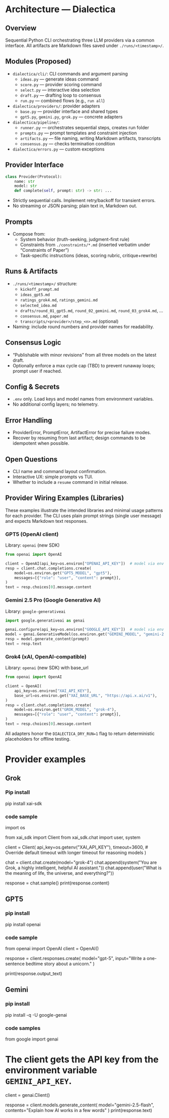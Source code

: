 # Architecture — Dialectica

## Overview
Sequential Python CLI orchestrating three LLM providers via a common interface. All artifacts are Markdown files saved under `./runs/<timestamp>/`.

## Modules (Proposed)
- `dialectica/cli/`: CLI commands and argument parsing
  - `ideas.py` — generate ideas command
  - `score.py` — provider scoring command
  - `select.py` — interactive idea selection
  - `draft.py` — drafting loop to consensus
  - `run.py` — combined flows (e.g., `run all`)
- `dialectica/providers/`: provider adapters
  - `base.py` — provider interface and shared types
  - `gpt5.py`, `gemini.py`, `grok.py` — concrete adapters
- `dialectica/pipeline/`:
  - `runner.py` — orchestrates sequential steps, creates run folder
  - `prompts.py` — prompt templates and constraint injection
  - `artifacts.py` — file naming, writing Markdown artifacts, transcripts
  - `consensus.py` — checks termination condition
- `dialectica/errors.py` — custom exceptions

## Provider Interface
```python
class Provider(Protocol):
    name: str
    model: str
    def complete(self, prompt: str) -> str: ...
```
- Strictly sequential calls. Implement retry/backoff for transient errors.
- No streaming or JSON parsing; plain text in, Markdown out.

## Prompts
- Compose from:
  - System behavior (truth-seeking, judgment-first rule)
  - Constraints from `./constraints/*.md` (inserted verbatim under “Constraints of Paper”)
  - Task-specific instructions (ideas, scoring rubric, critique+rewrite)

## Runs & Artifacts
- `./runs/<timestamp>/` structure:
  - `kickoff_prompt.md`
  - `ideas_gpt5.md`
  - `ratings_grok4.md`, `ratings_gemini.md`
  - `selected_idea.md`
  - `drafts/round_01_gpt5.md`, `round_02_gemini.md`, `round_03_grok4.md`, ...
  - `consensus.md`, `paper.md`
  - `transcripts/<provider>/step_<n>.md` (optional)
- Naming: include round numbers and provider names for readability.

## Consensus Logic
- “Publishable with minor revisions” from all three models on the latest draft.
- Optionally enforce a max cycle cap (TBD) to prevent runaway loops; prompt user if reached.

## Config & Secrets
- `.env` only. Load keys and model names from environment variables.
- No additional config layers; no telemetry.

## Error Handling
- ProviderError, PromptError, ArtifactError for precise failure modes.
- Recover by resuming from last artifact; design commands to be idempotent when possible.

## Open Questions
- CLI name and command layout confirmation.
- Interactive UX: simple prompts vs TUI.
- Whether to include a `resume` command in initial release.

## Provider Wiring Examples (Libraries)

These examples illustrate the intended libraries and minimal usage patterns for each provider. The CLI uses plain prompt strings (single user message) and expects Markdown text responses.

### GPT5 (OpenAI client)

Library: `openai` (new SDK)

```python
from openai import OpenAI

client = OpenAI(api_key=os.environ["OPENAI_API_KEY"])  # model via env GPT5_MODEL
resp = client.chat.completions.create(
    model=os.environ.get("GPT5_MODEL", "gpt5"),
    messages=[{"role": "user", "content": prompt}],
)
text = resp.choices[0].message.content
```

### Gemini 2.5 Pro (Google Generative AI)

Library: `google-generativeai`

```python
import google.generativeai as genai

genai.configure(api_key=os.environ["GOOGLE_API_KEY"])  # model via env GEMINI_MODEL
model = genai.GenerativeModel(os.environ.get("GEMINI_MODEL", "gemini-2.5-pro"))
resp = model.generate_content(prompt)
text = resp.text
```

### Grok4 (xAI, OpenAI-compatible)

Library: `openai` (new SDK) with base_url

```python
from openai import OpenAI

client = OpenAI(
    api_key=os.environ["XAI_API_KEY"],
    base_url=os.environ.get("XAI_BASE_URL", "https://api.x.ai/v1"),
)
resp = client.chat.completions.create(
    model=os.environ.get("GROK_MODEL", "grok-4"),
    messages=[{"role": "user", "content": prompt}],
)
text = resp.choices[0].message.content
```

All adapters honor the `DIALECTICA_DRY_RUN=1` flag to return deterministic placeholders for offline testing.

# Provider examples

## Grok

### Pip install
pip install xai-sdk

### code sample
import os

from xai_sdk import Client
from xai_sdk.chat import user, system

client = Client(
api_key=os.getenv("XAI_API_KEY"),
timeout=3600, # Override default timeout with longer timeout for reasoning models
)

chat = client.chat.create(model="grok-4")
chat.append(system("You are Grok, a highly intelligent, helpful AI assistant."))
chat.append(user("What is the meaning of life, the universe, and everything?"))

response = chat.sample()
print(response.content)

## GPT5

### pip install
pip install openai

### code sample

from openai import OpenAI
client = OpenAI()

response = client.responses.create(
    model="gpt-5",
    input="Write a one-sentence bedtime story about a unicorn."
)

print(response.output_text)

## Gemini

### pip install
pip install -q -U google-genai

### code samples
from google import genai

# The client gets the API key from the environment variable `GEMINI_API_KEY`.
client = genai.Client()

response = client.models.generate_content(
    model="gemini-2.5-flash", contents="Explain how AI works in a few words"
)
print(response.text)
